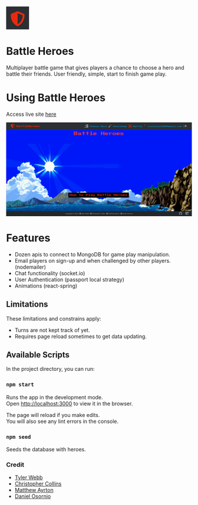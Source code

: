 ![](react-client/public/img/small-logo.png) 

# Battle Heroes

Multiplayer battle game that gives players a chance to choose a hero and battle their friends. User friendly, simple, start to finish game play. 

# Using Battle Heroes
Access live site [here](https://battleheroes.io/)

![](react-client/public/img/battle-heroes-io-bg.png)

# Features 

* Dozen apis to connect to MongoDB for game play manipulation. 
* Email players on sign-up and when challenged by other players. (nodemailer)
* Chat functionality (socket.io)
* User Authentication (passport local strategy)
* Animations (react-spring)

## Limitations 

These limitations and constrains apply:

* Turns are not kept track of yet.
* Requires page reload sometimes to get data updating. 

## Available Scripts

In the project directory, you can run:

### `npm start`

Runs the app in the development mode.<br />
Open [http://localhost:3000](http://localhost:3000) to view it in the browser.

The page will reload if you make edits.<br />
You will also see any lint errors in the console.

### `npm seed`

Seeds the database with heroes. 

### Credit
* [Tyler Webb](https://www.linkedin.com/in/tyler-webb-363843199/)
* [Christopher Collins](https://www.linkedin.com/in/ccollins1544/)
* [Matthew Ayrton](https://www.linkedin.com/in/matthew-ayrton-902550177/)
* [Daniel Osornio](https://www.linkedin.com/in/daniel-osornio-837547188/)